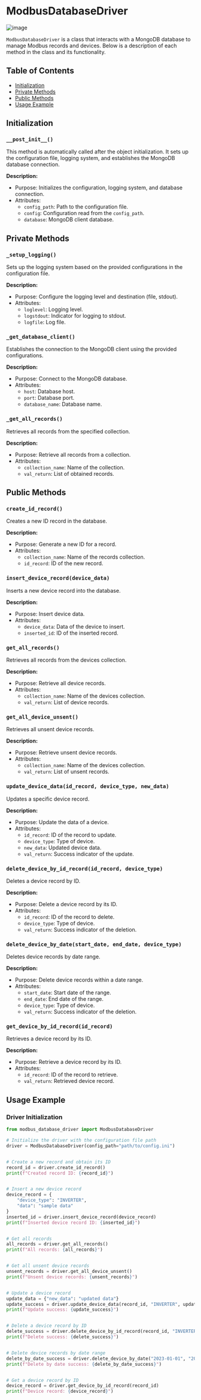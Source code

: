 # ModbusDatabaseDriver
![image](https://github.com/gjaimeosorio/compulab_test/assets/20956902/833a142c-112a-4ea6-9998-22cbe6de0bb6)

`ModbusDatabaseDriver` is a class that interacts with a MongoDB database to manage Modbus records and devices. Below is a description of each method in the class and its functionality.

## Table of Contents
- [Initialization](#initialization)
- [Private Methods](#private-methods)
- [Public Methods](#public-methods)
- [Usage Example](#usage-example)

## Initialization

### `__post_init__()`
This method is automatically called after the object initialization. It sets up the configuration file, logging system, and establishes the MongoDB database connection.

**Description:**
- Purpose: Initializes the configuration, logging system, and database connection.
- Attributes:
  - `config_path`: Path to the configuration file.
  - `config`: Configuration read from the `config_path`.
  - `database`: MongoDB client database.

## Private Methods

### `_setup_logging()`
Sets up the logging system based on the provided configurations in the configuration file.

**Description:**
- Purpose: Configure the logging level and destination (file, stdout).
- Attributes:
  - `loglevel`: Logging level.
  - `logstdout`: Indicator for logging to stdout.
  - `logfile`: Log file.

### `_get_database_client()`
Establishes the connection to the MongoDB client using the provided configurations.

**Description:**
- Purpose: Connect to the MongoDB database.
- Attributes:
  - `host`: Database host.
  - `port`: Database port.
  - `database_name`: Database name.

### `_get_all_records()`
Retrieves all records from the specified collection.

**Description:**
- Purpose: Retrieve all records from a collection.
- Attributes:
  - `collection_name`: Name of the collection.
  - `val_return`: List of obtained records.

## Public Methods

### `create_id_record()`
Creates a new ID record in the database.

**Description:**
- Purpose: Generate a new ID for a record.
- Attributes:
  - `collection_name`: Name of the records collection.
  - `id_record`: ID of the new record.

### `insert_device_record(device_data)`
Inserts a new device record into the database.

**Description:**
- Purpose: Insert device data.
- Attributes:
  - `device_data`: Data of the device to insert.
  - `inserted_id`: ID of the inserted record.

### `get_all_records()`
Retrieves all records from the devices collection.

**Description:**
- Purpose: Retrieve all device records.
- Attributes:
  - `collection_name`: Name of the devices collection.
  - `val_return`: List of device records.

### `get_all_device_unsent()`
Retrieves all unsent device records.

**Description:**
- Purpose: Retrieve unsent device records.
- Attributes:
  - `collection_name`: Name of the devices collection.
  - `val_return`: List of unsent records.

### `update_device_data(id_record, device_type, new_data)`
Updates a specific device record.

**Description:**
- Purpose: Update the data of a device.
- Attributes:
  - `id_record`: ID of the record to update.
  - `device_type`: Type of device.
  - `new_data`: Updated device data.
  - `val_return`: Success indicator of the update.

### `delete_device_by_id_record(id_record, device_type)`
Deletes a device record by ID.

**Description:**
- Purpose: Delete a device record by its ID.
- Attributes:
  - `id_record`: ID of the record to delete.
  - `device_type`: Type of device.
  - `val_return`: Success indicator of the deletion.

### `delete_device_by_date(start_date, end_date, device_type)`
Deletes device records by date range.

**Description:**
- Purpose: Delete device records within a date range.
- Attributes:
  - `start_date`: Start date of the range.
  - `end_date`: End date of the range.
  - `device_type`: Type of device.
  - `val_return`: Success indicator of the deletion.

### `get_device_by_id_record(id_record)`
Retrieves a device record by its ID.

**Description:**
- Purpose: Retrieve a device record by its ID.
- Attributes:
  - `id_record`: ID of the record to retrieve.
  - `val_return`: Retrieved device record.

## Usage Example

### Driver Initialization
```python
from modbus_database_driver import ModbusDatabaseDriver

# Initialize the driver with the configuration file path
driver = ModbusDatabaseDriver(config_path="path/to/config.ini")


# Create a new record and obtain its ID
record_id = driver.create_id_record()
print(f"Created record ID: {record_id}")


# Insert a new device record
device_record = {
    "device_type": "INVERTER",
    "data": "sample data"
}
inserted_id = driver.insert_device_record(device_record)
print(f"Inserted device record ID: {inserted_id}")


# Get all records
all_records = driver.get_all_records()
print(f"All records: {all_records}")


# Get all unsent device records
unsent_records = driver.get_all_device_unsent()
print(f"Unsent device records: {unsent_records}")


# Update a device record
update_data = {"new_data": "updated data"}
update_success = driver.update_device_data(record_id, "INVERTER", update_data)
print(f"Update success: {update_success}")


# Delete a device record by ID
delete_success = driver.delete_device_by_id_record(record_id, "INVERTER")
print(f"Delete success: {delete_success}")


# Delete device records by date range
delete_by_date_success = driver.delete_device_by_date("2023-01-01", "2023-12-31", "INVERTER")
print(f"Delete by date success: {delete_by_date_success}")


# Get a device record by ID
device_record = driver.get_device_by_id_record(record_id)
print(f"Device record: {device_record}")
```
